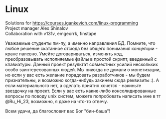 # Linux
Solutions for https://courses.igankevich.com/linux-programming   
Project manager Alex Shinalov                                  
Collaboration with v131v, emgeorrk, finstape

Уважаемые студенты пм-пу, а именно направления БД. Помните, что любое решение скатанное отсюда без общего понимания концепции - кране палевно. Умейте договариваться, изменять код, преобразовывать исполняемые файлы в простой скрипт, введенный с клавиатуры. 
Данный проект результат совместных усилий нескольких особо заинтересованных людей. Мы никогда не думали о монетизации, но если у вас есть желание порадовать разработчиков - мы будем признательны, и возможно когда-нибудь закинем сюда реквизиты :). А если материального нет, а сделать приятно хочется - накиньте звездочку на проект.
Если у вас есть какие-либо консолидированные вопросы по поводу unix систем, можете попробовать написать мне в тг @Ru_Hi_23, возможно, я даже на что-то отвечу.

Всем удачи, да благословит вас Бог  "бин-баша"!


